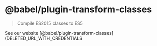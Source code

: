 # @babel/plugin-transform-classes

> Compile ES2015 classes to ES5

See our website [@babel/plugin-transform-classes](DELETED_URL_WITH_CREDENTIALS